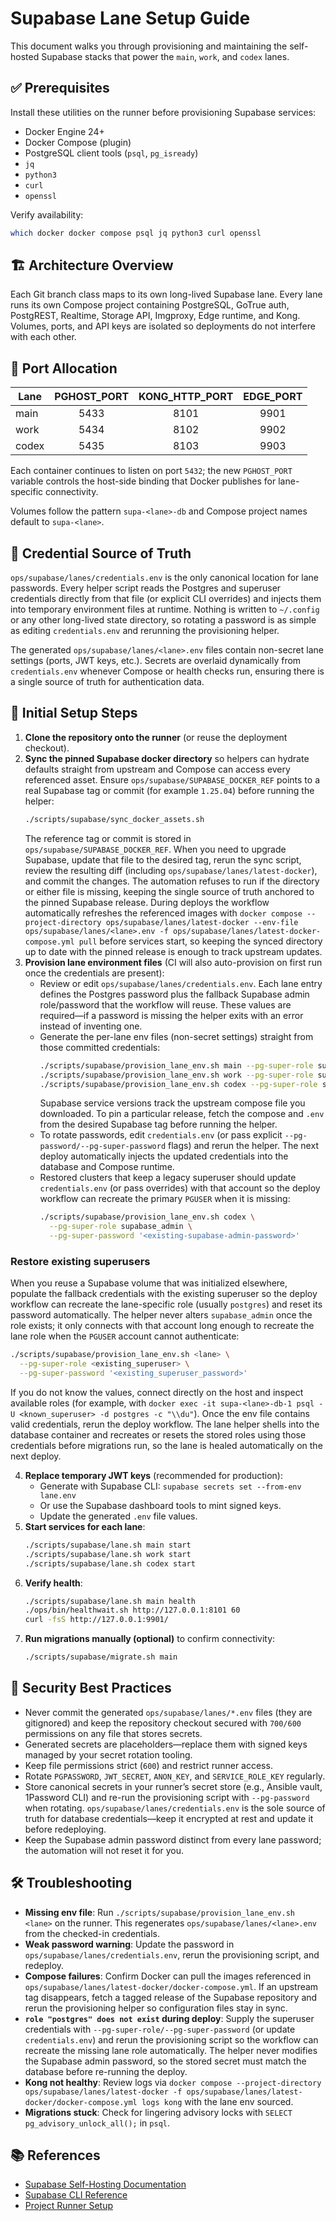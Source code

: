 # Supabase Lane Setup Guide

This document walks you through provisioning and maintaining the self-hosted Supabase stacks that power the `main`, `work`, and `codex` lanes.

## ✅ Prerequisites

Install these utilities on the runner before provisioning Supabase services:

- Docker Engine 24+
- Docker Compose (plugin)
- PostgreSQL client tools (`psql`, `pg_isready`)
- `jq`
- `python3`
- `curl`
- `openssl`

Verify availability:

```bash
which docker docker compose psql jq python3 curl openssl
```

## 🏗️ Architecture Overview

Each Git branch class maps to its own long-lived Supabase lane. Every lane runs its own Compose project containing PostgreSQL, GoTrue auth, PostgREST, Realtime, Storage API, Imgproxy, Edge runtime, and Kong. Volumes, ports, and API keys are isolated so deployments do not interfere with each other.

## 🔢 Port Allocation

| Lane  | PGHOST_PORT | KONG_HTTP_PORT | EDGE_PORT |
|-------|:-----------:|:--------------:|:---------:|
| main  |     5433    |      8101      |    9901   |
| work  |     5434    |      8102      |    9902   |
| codex |     5435    |      8103      |    9903   |

Each container continues to listen on port `5432`; the new `PGHOST_PORT` variable controls the host-side binding that Docker
publishes for lane-specific connectivity.

Volumes follow the pattern `supa-<lane>-db` and Compose project names default to `supa-<lane>`.

## 🔐 Credential Source of Truth

`ops/supabase/lanes/credentials.env` is the only canonical location for lane passwords. Every helper script reads the
Postgres and superuser credentials directly from that file (or explicit CLI overrides) and injects them into temporary
environment files at runtime. Nothing is written to `~/.config` or any other long-lived state directory, so rotating a
password is as simple as editing `credentials.env` and rerunning the provisioning helper.

The generated `ops/supabase/lanes/<lane>.env` files contain non-secret lane settings (ports, JWT keys, etc.). Secrets are
overlaid dynamically from `credentials.env` whenever Compose or health checks run, ensuring there is a single source of
truth for authentication data.

## 🚀 Initial Setup Steps

1. **Clone the repository onto the runner** (or reuse the deployment checkout).
2. **Sync the pinned Supabase docker directory** so helpers can hydrate defaults straight from upstream and Compose can access every referenced asset. Ensure `ops/supabase/SUPABASE_DOCKER_REF` points to a real Supabase tag or commit (for example `1.25.04`) before running the helper:
   ```bash
   ./scripts/supabase/sync_docker_assets.sh
   ```
   The reference tag or commit is stored in `ops/supabase/SUPABASE_DOCKER_REF`. When you need to upgrade Supabase, update that file to the desired tag, rerun the sync script, review the resulting diff (including `ops/supabase/lanes/latest-docker`), and commit the changes. The automation refuses to run if the directory or either file is missing, keeping the single source of truth anchored to the pinned Supabase release.
   During deploys the workflow automatically refreshes the referenced images with `docker compose --project-directory ops/supabase/lanes/latest-docker --env-file ops/supabase/lanes/<lane>.env -f ops/supabase/lanes/latest-docker-compose.yml pull` before services start, so keeping the synced directory up to date with the pinned release is enough to track upstream updates.
3. **Provision lane environment files** (CI will also auto-provision on first run once the credentials are present):
   - Review or edit `ops/supabase/lanes/credentials.env`. Each lane entry defines the Postgres password plus the fallback Supabase admin role/password that the workflow will reuse. These values are required—if a password is missing the helper exits with an error instead of inventing one.
   - Generate the per-lane env files (non-secret settings) straight from those committed credentials:
     ```bash
     ./scripts/supabase/provision_lane_env.sh main --pg-super-role supabase_admin
     ./scripts/supabase/provision_lane_env.sh work --pg-super-role supabase_admin
     ./scripts/supabase/provision_lane_env.sh codex --pg-super-role supabase_admin
     ```
     Supabase service versions track the upstream compose file you downloaded. To pin a particular release, fetch the compose and `.env` from the desired Supabase tag before running the helper.
   - To rotate passwords, edit `credentials.env` (or pass explicit `--pg-password/--pg-super-password` flags) and rerun the helper. The next deploy automatically injects the updated credentials into the database and Compose runtime.
   - Restored clusters that keep a legacy superuser should update `credentials.env` (or pass overrides) with that account so the deploy workflow can recreate the primary `PGUSER` when it is missing:
     ```bash
     ./scripts/supabase/provision_lane_env.sh codex \
       --pg-super-role supabase_admin \
       --pg-super-password '<existing-supabase-admin-password>'
     ```

### Restore existing superusers

When you reuse a Supabase volume that was initialized elsewhere, populate the fallback credentials with the existing
superuser so the deploy workflow can recreate the lane-specific role (usually `postgres`) and reset its password automatically.
The helper never alters `supabase_admin` once the role exists; it only connects with that account long enough to recreate the lane role when the `PGUSER` account cannot authenticate:

```bash
./scripts/supabase/provision_lane_env.sh <lane> \
  --pg-super-role <existing_superuser> \
  --pg-super-password '<existing_superuser_password>'
```

If you do not know the values, connect directly on the host and inspect available roles (for example, with
`docker exec -it supa-<lane>-db-1 psql -U <known_superuser> -d postgres -c "\\du"`). Once the env file contains valid
credentials, rerun the deploy workflow. The lane helper shells into the database container and recreates or resets the
stored roles using those credentials before migrations run, so the lane is healed automatically on the next deploy.

4. **Replace temporary JWT keys** (recommended for production):
   - Generate with Supabase CLI: `supabase secrets set --from-env lane.env`
   - Or use the Supabase dashboard tools to mint signed keys.
   - Update the generated `.env` file values.
5. **Start services for each lane**:
   ```bash
   ./scripts/supabase/lane.sh main start
   ./scripts/supabase/lane.sh work start
   ./scripts/supabase/lane.sh codex start
   ```
6. **Verify health**:
   ```bash
   ./scripts/supabase/lane.sh main health
   ./ops/bin/healthwait.sh http://127.0.0.1:8101 60
   curl -fsS http://127.0.0.1:9901/
   ```
7. **Run migrations manually (optional)** to confirm connectivity:
   ```bash
   ./scripts/supabase/migrate.sh main
   ```

## 🔐 Security Best Practices

- Never commit the generated `ops/supabase/lanes/*.env` files (they are gitignored) and keep the repository checkout secured with `700/600` permissions on any file that stores secrets.
- Generated secrets are placeholders—replace them with signed keys managed by your secret rotation tooling.
- Keep file permissions strict (`600`) and restrict runner access.
- Rotate `PGPASSWORD`, `JWT_SECRET`, `ANON_KEY`, and `SERVICE_ROLE_KEY` regularly.
- Store canonical secrets in your runner’s secret store (e.g., Ansible vault, 1Password CLI) and re-run the provisioning script with `--pg-password` when rotating. `ops/supabase/lanes/credentials.env` is the sole source of truth for database credentials—keep it encrypted at rest and update it before redeploying.
- Keep the Supabase admin password distinct from every lane password; the automation will not reset it for you.

## 🛠️ Troubleshooting

- **Missing env file**: Run `./scripts/supabase/provision_lane_env.sh <lane>` on the runner. This regenerates `ops/supabase/lanes/<lane>.env` from the checked-in credentials.
- **Weak password warning**: Update the password in `ops/supabase/lanes/credentials.env`, rerun the provisioning script, and redeploy.
- **Compose failures**: Confirm Docker can pull the images referenced in `ops/supabase/lanes/latest-docker/docker-compose.yml`. If an upstream tag disappears, fetch a tagged release of the Supabase repository and rerun the provisioning helper so configuration files stay in sync.
- **`role "postgres" does not exist` during deploy**: Supply the superuser credentials with `--pg-super-role/--pg-super-password` (or update `credentials.env`) and rerun the provisioning script so the workflow can recreate the missing lane role automatically. The helper never modifies the Supabase admin password, so the stored secret must match the database before re-running the deploy.
- **Kong not healthy**: Review logs via `docker compose --project-directory ops/supabase/lanes/latest-docker -f ops/supabase/lanes/latest-docker/docker-compose.yml logs kong` with the lane env sourced.
- **Migrations stuck**: Check for lingering advisory locks with `SELECT pg_advisory_unlock_all();` in `psql`.

## 📚 References

- [Supabase Self-Hosting Documentation](https://supabase.com/docs/guides/self-hosting)
- [Supabase CLI Reference](https://supabase.com/docs/guides/cli)
- [Project Runner Setup](./RUNNER_SETUP.md)
